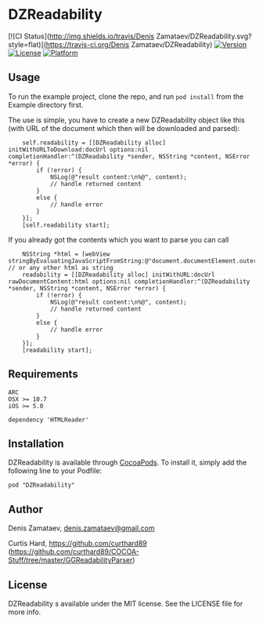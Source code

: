 # DZReadability

[![CI Status](http://img.shields.io/travis/Denis Zamataev/DZReadability.svg?style=flat)](https://travis-ci.org/Denis Zamataev/DZReadability)
[![Version](https://img.shields.io/cocoapods/v/DZReadability.svg?style=flat)](http://cocoadocs.org/docsets/DZReadability)
[![License](https://img.shields.io/cocoapods/l/DZReadability.svg?style=flat)](http://cocoadocs.org/docsets/DZReadability)
[![Platform](https://img.shields.io/cocoapods/p/DZReadability.svg?style=flat)](http://cocoadocs.org/docsets/DZReadability)

## Usage

To run the example project, clone the repo, and run `pod install` from the Example directory first.

The use is simple, you have to create a new DZReadability object like this (with URL of the document which then will be downloaded and parsed):
```
	self.readability = [[DZReadability alloc] initWithURLToDownload:docUrl options:nil completionHandler:^(DZReadability *sender, NSString *content, NSError *error) {
		if (!error) {
			NSLog(@"result content:\n%@", content);
	    	// handle returned content
		}
		else {
			// handle error
		}
	}];
	[self.readability start];
```

If you already got the contents which you want to parse you can call
```
	NSString *html = [webView stringByEvaluatingJavaScriptFromString:@"document.documentElement.outerHTML"]; // or any other html as string
	readability = [[DZReadability alloc] initWithURL:docUrl rawDocumentContent:html options:nil completionHandler:^(DZReadability *sender, NSString *content, NSError *error) {
		if (!error) {
			NSLog(@"result content:\n%@", content);
	    	// handle returned content
		}
		else {
			// handle error
		}
	}];
	[readability start];
```

## Requirements
```
ARC
OSX >= 10.7
iOS >= 5.0

dependency 'HTMLReader'
```


## Installation

DZReadability is available through [CocoaPods](http://cocoapods.org). To install
it, simply add the following line to your Podfile:

    pod "DZReadability"

## Author

Denis Zamataev, denis.zamataev@gmail.com

Curtis Hard, https://github.com/curthard89 (https://github.com/curthard89/COCOA-Stuff/tree/master/GGReadabilityParser)

## License

DZReadability s available under the MIT license. See the LICENSE file for more info.

